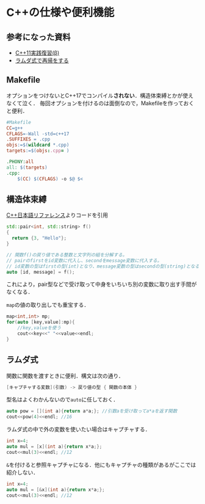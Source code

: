 # C++の仕様や便利機能

## 参考になった資料
- [C++11実践復習(β)](https://zenn.dev/tetsurom/books/restart-cpp11/viewer/range-for-loops)
- [ラムダ式で再帰をする](https://koturn.hatenablog.com/entry/2018/06/10/060000)

## Makefile
オプションをつけないとC++17でコンパイル**されない**．構造体束縛とかが使えなくて泣く．
毎回オプションを付けるのは面倒なので，Makefileを作っておくと便利．
```makefile
#Makefile
CC=g++
CFLAGS=-Wall -std=c++17
.SUFFIXES = .cpp
objs:=$(wildcard *.cpp)
targets:=$(objs:.cpp= )

.PHONY:all
all: $(targets)
.cpp:
	$(CC) $(CFLAGS) -o $@ $<
```

## 構造体束縛
[C++日本語リファレンス](https://cpprefjp.github.io/lang/cpp17/structured_bindings.html)よりコードを引用
```cpp
std::pair<int, std::string> f()
{
  return {3, "Hello"};
}

// 関数f()の戻り値である整数と文字列の組を分解する。
// pairのfirstをid変数に代入し、secondをmessage変数に代入する。
// id変数の型はfirstの型(int)となり、message変数の型はsecondの型(string)となる。
auto [id, message] = f();
```
これにより，pair型などで受け取って中身をいちいち別の変数に取り出す手間がなくなる．

`map`の値の取り出しでも重宝する．
```cpp
map<int,int> mp;
for(auto [key,value]:mp){
    //key,valueを使う
    cout<<key<<" "<<value<<endl;
}
```

## ラムダ式
関数に関数を渡すときに便利．構文は次の通り．
```cpp
[キャプチャする変数](引数) -> 戻り値の型 { 関数の本体 }
```
型名はよくわかんないので`auto`に任しておく．
```cpp
auto pow = [](int a){return a*a;}; //引数aを受け取ってa*aを返す関数
cout<<pow(4)<<endl; //16
```
ラムダ式の中で外の変数を使いたい場合はキャプチャする．
```cpp
int x=4;
auto mul = [x](int a){return x*a;};
cout<<mul(3)<<endl; //12
```
`&`を付けると参照キャプチャになる．他にもキャプチャの種類があるがここでは紹介しない．
```cpp
int x=4;
auto mul = [&x](int a){return x*a;};
cout<<mul(3)<<endl; //12
```




